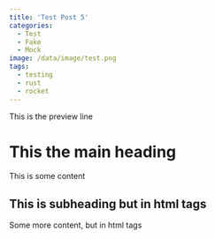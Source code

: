 ```yaml
---
title: 'Test Post 5'
categories:
  - Test
  - Fake
  - Mock
image: /data/image/test.png
tags:
  - testing
  - rust
  - rocket
---
```


This is the preview line

# This the main heading

This is some content

<h2>This is subheading but in html tags</h2>

<p>Some more content, but in html tags</p>
